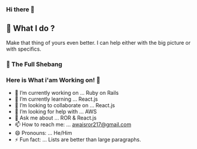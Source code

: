 <h3>Hi there 👋</h3>

<h2>🔭 What I do ?</h2>

<p>Make that thing of yours even better. I can help either with the big picture or with specifics.</p>


<h3>🌱 The Full Shebang</h3>

### Here is What i'am Working on! 👋

- 🔭 I’m currently working on ...      Ruby on Rails
- 🌱 I’m currently learning ...        React.js
- 👯 I’m looking to collaborate on ... React.js
- 🤔 I’m looking for help with ...     AWS
- 💬 Ask me about ...                  ROR & React.js
- 📫 How to reach me: ...              awaisror217@gmail.com
- 😄 Pronouns: ...                     He/Him
- ⚡ Fun fact: ...                      Lists are better than large paragraphs.

